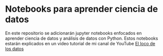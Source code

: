 # Notebooks para aprender ciencia de datos
En este repositorio se adicionarán jupyter notebooks enfocados en aprender ciencia de datos y análisis de datos con Python. Estos notebooks estarán explicados en un video tutorial de mi canal de YouTube [El loco de los datos](https://www.youtube.com/@ellocodelosdatos)
